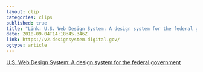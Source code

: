 ```yaml
---
layout: clip 
categories: clips 
published: true 
title: "Link: U.S. Web Design System: A design system for the federal government" 
date: 2018-09-04T14:18:45.346Z 
link: https://v2.designsystem.digital.gov/ 
ogtype: article 
---
```

[ U.S. Web Design System: A design system for the federal government ]( https://v2.designsystem.digital.gov/ ) 
